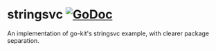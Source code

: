 # stringsvc [![GoDoc](https://godoc.org/github.com/gnhuy91/stringsvc?status.svg)](http://godoc.org/github.com/gnhuy91/stringsvc)
An implementation of go-kit's stringsvc example, with clearer package separation.
